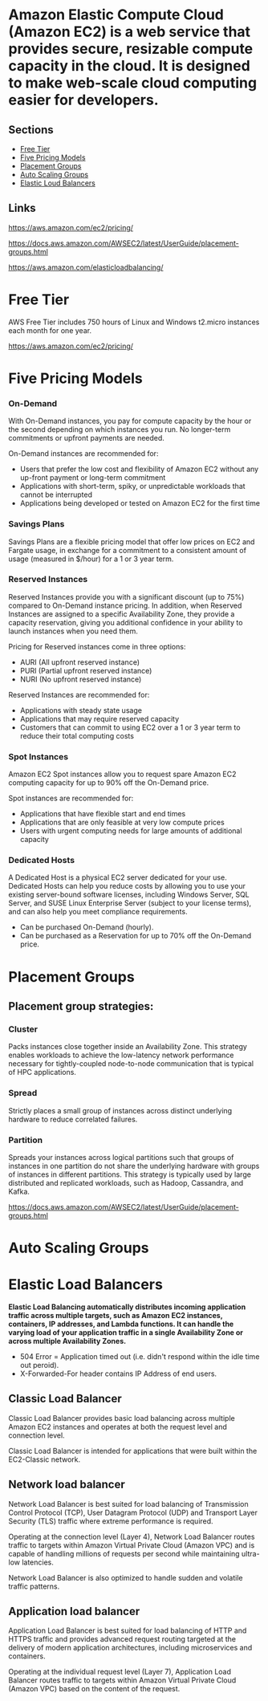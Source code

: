 # Amazon Elastic Compute Cloud (Amazon EC2) is a web service that provides secure, resizable compute capacity in the cloud. It is designed to make web-scale cloud computing easier for developers. 

## Sections
- [Free Tier](#Free-Tier)
- [Five Pricing Models](#Five-Pricing-Models)
- [Placement Groups](#Placement-Groups)
- [Auto Scaling Groups](#Auto-Scaling-Groups)
- [Elastic Loud Balancers](#Elastic-Load-Balancers)

## Links

https://aws.amazon.com/ec2/pricing/

https://docs.aws.amazon.com/AWSEC2/latest/UserGuide/placement-groups.html

https://aws.amazon.com/elasticloadbalancing/


# Free Tier
AWS Free Tier includes 750 hours of Linux and Windows t2.micro instances each month for one year. 

https://aws.amazon.com/ec2/pricing/


# Five Pricing Models

### On-Demand
With On-Demand instances, you pay for compute capacity by the hour or the second depending on which instances you run. No longer-term commitments or upfront payments are needed. 

On-Demand instances are recommended for:
* Users that prefer the low cost and flexibility of Amazon EC2 without any up-front payment or long-term commitment
* Applications with short-term, spiky, or unpredictable workloads that cannot be interrupted
* Applications being developed or tested on Amazon EC2 for the first time

### Savings Plans
Savings Plans are a flexible pricing model that offer low prices on EC2 and Fargate usage, in exchange for a commitment to a consistent amount of usage (measured in $/hour) for a 1 or 3 year term.

### Reserved Instances

Reserved Instances provide you with a significant discount (up to 75%) compared to On-Demand instance pricing. In addition, when Reserved Instances are assigned to a specific Availability Zone, they provide a capacity reservation, giving you additional confidence in your ability to launch instances when you need them.

Pricing for Reserved instances come in three options:
* AURI (All upfront reserved instance)
* PURI (Partial upfront reserved instance)
* NURI (No upfront reserved instance)

Reserved Instances are recommended for:

* Applications with steady state usage
* Applications that may require reserved capacity
* Customers that can commit to using EC2 over a 1 or 3 year term to reduce their total computing costs

### Spot Instances
Amazon EC2 Spot instances allow you to request spare Amazon EC2 computing capacity for up to 90% off the On-Demand price.

Spot instances are recommended for:
* Applications that have flexible start and end times
* Applications that are only feasible at very low compute prices
* Users with urgent computing needs for large amounts of additional capacity

### Dedicated Hosts
A Dedicated Host is a physical EC2 server dedicated for your use. Dedicated Hosts can help you reduce costs by allowing you to use your existing server-bound software licenses, including Windows Server, SQL Server, and SUSE Linux Enterprise Server (subject to your license terms), and can also help you meet compliance requirements.

* Can be purchased On-Demand (hourly).
* Can be purchased as a Reservation for up to 70% off the On-Demand price.

# Placement Groups

## Placement group strategies:
### Cluster
Packs instances close together inside an Availability Zone. This strategy enables workloads to achieve the low-latency network performance necessary for tightly-coupled node-to-node communication that is typical of HPC applications.

### Spread
Strictly places a small group of instances across distinct underlying hardware to reduce correlated failures.


### Partition
Spreads your instances across logical partitions such that groups of instances in one partition do not share the underlying hardware with groups of instances in different partitions. This strategy is typically used by large distributed and replicated workloads, such as Hadoop, Cassandra, and Kafka.

https://docs.aws.amazon.com/AWSEC2/latest/UserGuide/placement-groups.html


# Auto Scaling Groups


# Elastic Load Balancers

**Elastic Load Balancing automatically distributes incoming application traffic across multiple targets, such as Amazon EC2 instances, containers, IP addresses, and Lambda functions. It can handle the varying load of your application traffic in a single Availability Zone or across multiple Availability Zones.**

* 504 Error = Application timed out (i.e. didn't respond within the idle time out peroid).
* X-Forwarded-For header contains IP Address of end users.

## Classic Load Balancer

Classic Load Balancer provides basic load balancing across multiple Amazon EC2 instances and operates at both the request level and connection level. 

Classic Load Balancer is intended for applications that were built within the EC2-Classic network.

## Network load balancer

Network Load Balancer is best suited for load balancing of Transmission Control Protocol (TCP), User Datagram Protocol (UDP) and Transport Layer Security (TLS) traffic where extreme performance is required.

Operating at the connection level (Layer 4), Network Load Balancer routes traffic to targets within Amazon Virtual Private Cloud (Amazon VPC) and is capable of handling millions of requests per second while maintaining ultra-low latencies. 

Network Load Balancer is also optimized to handle sudden and volatile traffic patterns.

## Application load balancer

Application Load Balancer is best suited for load balancing of HTTP and HTTPS traffic and provides advanced request routing targeted at the delivery of modern application architectures, including microservices and containers.

Operating at the individual request level (Layer 7), Application Load Balancer routes traffic to targets within Amazon Virtual Private Cloud (Amazon VPC) based on the content of the request.